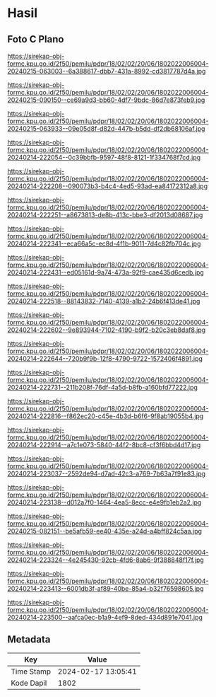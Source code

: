 # Hasil

## Foto C Plano

https://sirekap-obj-formc.kpu.go.id/2f50/pemilu/pdpr/18/02/02/20/06/1802022006004-20240215-063003--6a388617-dbb7-431a-8992-cd3817787d4a.jpg

https://sirekap-obj-formc.kpu.go.id/2f50/pemilu/pdpr/18/02/02/20/06/1802022006004-20240215-090150--ce69a9d3-bb60-4df7-9bdc-86d7e873feb9.jpg

https://sirekap-obj-formc.kpu.go.id/2f50/pemilu/pdpr/18/02/02/20/06/1802022006004-20240215-063933--09e05d8f-d82d-447b-b5dd-df2db68106af.jpg

https://sirekap-obj-formc.kpu.go.id/2f50/pemilu/pdpr/18/02/02/20/06/1802022006004-20240214-222054--0c39bbfb-9597-48f8-8121-1f334768f7cd.jpg

https://sirekap-obj-formc.kpu.go.id/2f50/pemilu/pdpr/18/02/02/20/06/1802022006004-20240214-222208--090073b3-b4c4-4ed5-93ad-ea84172312a8.jpg

https://sirekap-obj-formc.kpu.go.id/2f50/pemilu/pdpr/18/02/02/20/06/1802022006004-20240214-222251--a8673813-de8b-413c-bbe3-df2013d08687.jpg

https://sirekap-obj-formc.kpu.go.id/2f50/pemilu/pdpr/18/02/02/20/06/1802022006004-20240214-222341--eca66a5c-ec8d-4f1b-9011-7d4c82fb704c.jpg

https://sirekap-obj-formc.kpu.go.id/2f50/pemilu/pdpr/18/02/02/20/06/1802022006004-20240214-222431--ed05161d-9a74-473a-92f9-cae435d6cedb.jpg

https://sirekap-obj-formc.kpu.go.id/2f50/pemilu/pdpr/18/02/02/20/06/1802022006004-20240214-222518--88143832-7140-4139-a1b2-24b6f413de41.jpg

https://sirekap-obj-formc.kpu.go.id/2f50/pemilu/pdpr/18/02/02/20/06/1802022006004-20240214-222602--9e893944-7102-4190-b9f2-b20c3eb8daf8.jpg

https://sirekap-obj-formc.kpu.go.id/2f50/pemilu/pdpr/18/02/02/20/06/1802022006004-20240214-222644--720b9f9b-12f8-4790-9722-1572406f4891.jpg

https://sirekap-obj-formc.kpu.go.id/2f50/pemilu/pdpr/18/02/02/20/06/1802022006004-20240214-222731--211b208f-76df-4a5d-b8fb-a160bfd77222.jpg

https://sirekap-obj-formc.kpu.go.id/2f50/pemilu/pdpr/18/02/02/20/06/1802022006004-20240214-222816--f862ec20-c45e-4b3d-b6f6-9f8ab19055b4.jpg

https://sirekap-obj-formc.kpu.go.id/2f50/pemilu/pdpr/18/02/02/20/06/1802022006004-20240214-222914--a7c1e073-5840-44f2-8bc8-cf3f6bbd4d17.jpg

https://sirekap-obj-formc.kpu.go.id/2f50/pemilu/pdpr/18/02/02/20/06/1802022006004-20240214-223037--2592de94-d7ad-42c3-a769-7b63a7f91e83.jpg

https://sirekap-obj-formc.kpu.go.id/2f50/pemilu/pdpr/18/02/02/20/06/1802022006004-20240214-223138--d012a7f0-1464-4ea5-8ecc-e4e9fb1eb2a2.jpg

https://sirekap-obj-formc.kpu.go.id/2f50/pemilu/pdpr/18/02/02/20/06/1802022006004-20240215-082151--be5afb59-ee40-435e-a24d-a4bff824c5aa.jpg

https://sirekap-obj-formc.kpu.go.id/2f50/pemilu/pdpr/18/02/02/20/06/1802022006004-20240214-223324--4e245430-92cb-4fd6-8ab6-9f388848f17f.jpg

https://sirekap-obj-formc.kpu.go.id/2f50/pemilu/pdpr/18/02/02/20/06/1802022006004-20240214-223413--6001db3f-af89-40be-85a4-b32f76598605.jpg

https://sirekap-obj-formc.kpu.go.id/2f50/pemilu/pdpr/18/02/02/20/06/1802022006004-20240214-223500--aafca0ec-b1a9-4ef9-8ded-434d891e7041.jpg


## Metadata

| Key        | Value               |
| ---------- | ------------------- |
| Time Stamp | 2024-02-17 13:05:41 |
| Kode Dapil | 1802                |



